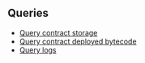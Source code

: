 ## Queries

- [Query contract storage](query_contract_storage.md)
- [Query contract deployed bytecode](query_deployed_bytecode.md)
- [Query logs](query_logs.md)